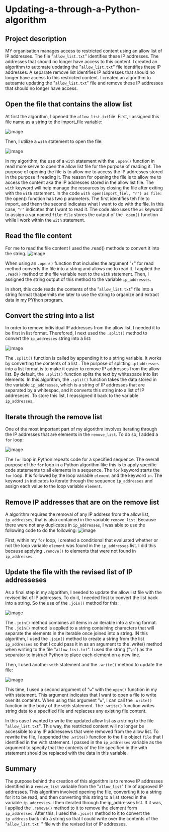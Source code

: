 # Updating-a-through-a-Python-algorithm

## Project description
MY organisation manages access to restricted content using an allow list of IP addresses. The file "`allow_list.txt`" identifies these IP addresses. The addresses that should no longer have access to this content. I created an algorithm to automate updating the "`allow_list.txt`" file identifies these IP addresses. A separate remove list identifies IP addresses that should no longer have access to this restricted content. I created an algorithm to autoamte updating the "`allow_list.txt`" file and remove these IP addresses that should no longer have access.

## Open the file that contains the allow list
At first the algorithm, I opened the `allow_list.txt`file. First, I assigned this file name as a string to the import_file variable:

![image](https://github.com/user-attachments/assets/0fa27a31-991e-4380-85c2-f006a0b922de)

Then, I utilize a `with` statement to open the file:

![image](https://github.com/user-attachments/assets/0b803a47-c5b1-4e90-b0f6-efbf0fb810ac)

In my algorithm, the use of a `with` statement with the `.open()` function in read more serve to open the allow list file for the purpose of reading it. The purpose of opening the file is to allow me to access the IP addresses stored in the purpose lf reading it. The reason for opening the file is to allow me to access the content aka the IP addresses stored in the allow list file. The `with` keyword will help manage the resources by closing the file after exiting with the `with` statement. In the code `with open(import_fiel, "r") as file:` the open() function has two p  arameters. The first identifies teh file to import, and thenn the second indicates what I want to do with the file. In this case, `"r"` indicates that I want to read it. The code also uses the `as` keyword to assign a var named `file`: `file` stores the output of the `.open()` function while I work within the `with` statement.

## Read the file content
For me to read the file content I used the .read() methode to convert it into the string.
![image](https://github.com/user-attachments/assets/d1d462fe-629d-459a-8e8b-f830d9fd60ba)

When using an `.open()` function that includes the argument "`r`" for read method converts the file into a string and allows me to read it. I applied the `.read()` method to the file variable next to the `with` statement. Then, I assigned the string output of this method to the variable `ip_addresses`.

In short, this code reads the contents of the "`allow_list.txt`" file into a string format thatpermits me later to use the string to organize and extract data in my PYthon program.

## Convert the string into a list
In order to remove individual IP addresses from the allow list, I needed it to be first in list format. Therefored, I next used the `.split()` method to convert the `ip_addresses` string into a list:

![image](https://github.com/user-attachments/assets/ff2fbaea-48a0-4141-a5b9-415fc27efe74)

The `.split()` function is called by appending it to a string variable. It works by converting the contents of a list . The purpose of splitting `ip)addresses` into a list format is to make it easier to remove IP addresses from the allow list. By default, the `.split()` function splits the text by whitespace into list elements. In this algorithm, the `.split()` function takes the data stored in the variable `ip_addresses`, which is a string of  IP addresses that are separated by a whitespac, and  it converts this string into a list of IP addreseses. To store this list, I reassigned it back to the variable `ip_addresses`.

## Iterate through the remove list
One of the most important part of my algorithm involves iterating through the IP addresses that are elements in the `remove_list`. To do so, I added a `for` loop:

![image](https://github.com/user-attachments/assets/fc25a3c3-879c-4d3d-8cc7-0dd9b4ee913e)

The `for` loop in Python repeats code for a specified sequence. The overall purpose of the `for` loop in a Python algorithm like this is to apply specific code statements to all elements in a sequence. The `for` keyword starts the `for` loop. It is followed by the loop variable `element` and the keyword `in`. The keyword `in` indicates to iterate through the sequence `ip_addresses` and assign each value to the loop variable `element`.

## Remove IP addresses that are on the remove list

A algorithm requires the removal of any IP address from the allow list, `ip_addresses`, that is also contained in the variable `remove_list`. Because there were not any duplicates in `ip_addresses`, I was able to use the following code to do the following:
![image](https://github.com/user-attachments/assets/5388cb3b-911f-4098-b958-ef0b2ec6e9a2)

First, within my `for` loop, I created a conditional that evaluated whether or not the loop variable `element` was found in the `ip_addresses` list. I did this because applying `.remove()` to elements that were not found in `ip_addresses`.

## Update the file with the revised list of IP addresseses

As a final step in my algorithm, I needed to update the allow list file with the revised list of IP addresses. To do it, I needed first to convert the list back into a string. So the use of the `.join()` method for this:

![image](https://github.com/user-attachments/assets/4539d42b-8445-4cc4-9c9c-742356150109)

The `.join()` method combines all items in an iterable into a string format. The `.join()` method is applied to a string containing characters that will separate the elements in the iterable once joined into a string. IN this algorithm, I used the `.join()` method to create a string from the list `ip_addresses` so that I could pass it in as an argument to the .write() method when writing to the file "`allow_list.txt`". I used the string ("`\n`") as the separator to instruct Python to place each element on a new line.

Then, I used another `with` statement and the `.write()` method to update the file:

![image](https://github.com/user-attachments/assets/12292894-1d2b-49c4-b6a5-f2b419afb9a1)

This time, I used a second argument of "`w`" with the `open()` function in my with statement. This argument indicates that I want to open a file to write over its contents. When using this argument "`w`", I can call the `.write()` function in the body of the `with` statement. The `.write()` function writes string data to a specified file and replacses any existing file content.

In this case I wanted to write the updated allow list as a string to the file "`allow_list.txt`". This way, the restricted content will no longer be accessible to any IP addressews that were removed from the allow list. To rewrite the file, I appended the `.write()` function to the file object `file` that I identified in the with statement. I passed in the `ip_addresses` variable as the argument to specify that the contents of the file specified in the with statement should be replaced with the data in this variable.

## Summary 

The purpose behind the creation of this algorithm is to remove IP addresses identified in a `remove_list` variable from the "`allow_list`" file of approved IP addresses. This algorithm involved opening the file, converting it to a string for it to be read, and then converting this string to a list stored in the variable `ip_addresses`. I then iterated through the ip_addresses list. If it was, I applied the `.remove()` method to it to remove the element form `ip_addresses`. After this, I used the `.join()` method to it to convert the `ip_address` back into a string so that I could write over the contents of the "`allow_list.txt `" file with the revised list of IP addresses.
